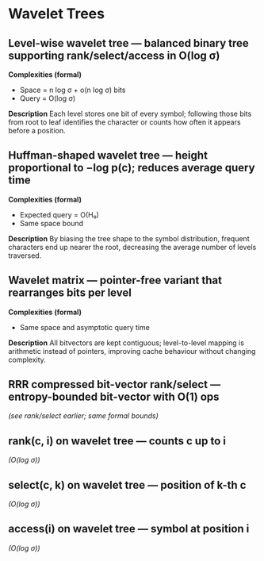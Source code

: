 # Wavelet Trees

## Level-wise wavelet tree — balanced binary tree supporting rank/select/access in O(log σ)

**Complexities (formal)**

* Space = n log σ + o(n log σ) bits
* Query = O(log σ)

**Description**
Each level stores one bit of every symbol; following those bits from root to leaf identifies the character or counts how often it appears before a position.

## Huffman-shaped wavelet tree — height proportional to −log p(c); reduces average query time

**Complexities (formal)**

* Expected query = O(H₀)
* Same space bound

**Description**
By biasing the tree shape to the symbol distribution, frequent characters end up nearer the root, decreasing the average number of levels traversed.

## Wavelet matrix — pointer-free variant that rearranges bits per level

**Complexities (formal)**

* Same space and asymptotic query time

**Description**
All bitvectors are kept contiguous; level-to-level mapping is arithmetic instead of pointers, improving cache behaviour without changing complexity.

## **RRR compressed bit-vector rank/select** — entropy-bounded bit-vector with O(1) ops

*(see rank/select earlier; same formal bounds)*

## rank(c, i) on wavelet tree — counts c up to i

*(O(log σ))*

## select(c, k) on wavelet tree — position of k-th c

*(O(log σ))*

## access(i) on wavelet tree — symbol at position i

*(O(log σ))*
